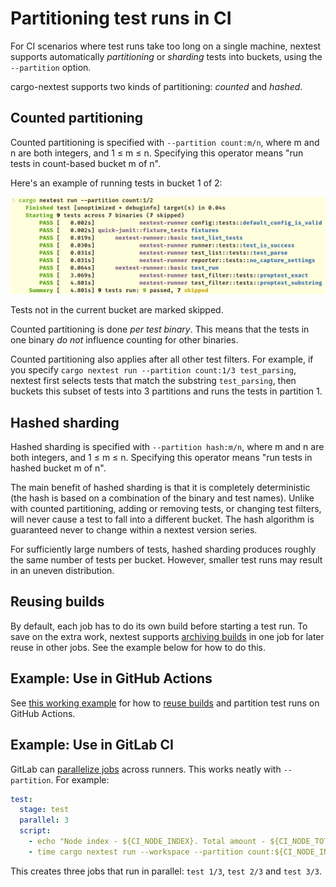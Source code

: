 # Partitioning test runs in CI

For CI scenarios where test runs take too long on a single machine, nextest supports automatically _partitioning_ or _sharding_ tests into buckets, using the `--partition` option.

cargo-nextest supports two kinds of partitioning: _counted_ and _hashed_.

## Counted partitioning

Counted partitioning is specified with `--partition count:m/n`, where m and n are both integers, and 1 ≤ m ≤ n. Specifying this operator means "run tests in count-based bucket m of n".

Here's an example of running tests in bucket 1 of 2:

![Output of cargo nextest run --partition count:1/2](../static/nextest-partition.png)

Tests not in the current bucket are marked skipped.

Counted partitioning is done _per test binary_. This means that the tests in one binary _do not_ influence counting for other binaries.

Counted partitioning also applies after all other test filters. For example, if you specify `cargo nextest run --partition count:1/3 test_parsing`, nextest first selects tests that match the substring `test_parsing`, then buckets this subset of tests into 3 partitions and runs the tests in partition 1.

## Hashed sharding

Hashed sharding is specified with `--partition hash:m/n`, where m and n are both integers, and 1 ≤ m ≤ n. Specifying this operator means "run tests in hashed bucket m of n".

The main benefit of hashed sharding is that it is completely deterministic (the hash is based on a combination of the binary and test names). Unlike with counted partitioning, adding or removing tests, or changing test filters, will never cause a test to fall into a different bucket. The hash algorithm is guaranteed never to change within a nextest version series.

For sufficiently large numbers of tests, hashed sharding produces roughly the same number of tests per bucket. However, smaller test runs may result in an uneven distribution.

## Reusing builds

By default, each job has to do its own build before starting a test run. To save on the extra work, nextest supports [archiving builds](reusing-builds.md) in one job for later reuse in other jobs. See the example below for how to do this.

## Example: Use in GitHub Actions

See [this working example](https://github.com/nextest-rs/reuse-build-partition-example/blob/main/.github/workflows/ci.yml) for how to [reuse builds](reusing-builds.md) and partition test runs on GitHub Actions.

## Example: Use in GitLab CI

GitLab can [parallelize jobs](https://docs.gitlab.com/ee/ci/yaml/#parallel) across runners. This works neatly with `--partition`. For example:

```yaml
test:
  stage: test
  parallel: 3
  script:
    - echo "Node index - ${CI_NODE_INDEX}. Total amount - ${CI_NODE_TOTAL}"
    - time cargo nextest run --workspace --partition count:${CI_NODE_INDEX}/${CI_NODE_TOTAL}
```

This creates three jobs that run in parallel: `test 1/3`, `test 2/3` and `test 3/3`.
